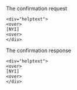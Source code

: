 
The confirmation request

~~~~
<div="helptext">
<over>
[NYI]
<over>
</div>
~~~~

The confirmation response

~~~~
<div="helptext">
<over>
[NYI]
<over>
</div>
~~~~

